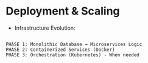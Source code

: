 # Deployment & Scaling

- Infrastructure Evolution:
```

PHASE 1: Monolithic Database → Microservices Logic
PHASE 2: Containerized Services (Docker)
PHASE 3: Orchestration (Kubernetes) - When needed

```
